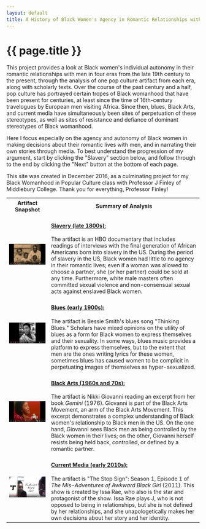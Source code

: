 ```yaml
---
layout: default
title: A History of Black Women's Agency in Romantic Relationships with Men
---
```


<h1>{{ page.title }}</h1>

This project provides a look at Black women's individual autonomy in
their romantic relationships with men in four eras from the
late 19th century to the present, through the analysis of one pop culture
artifact from each era, along with scholarly texts. Over the course of
the past century and a half, pop culture has portrayed certain
tropes of Black womanhood that have been present for
centuries, at least since the time of 16th-century travelogues by
European men visiting Africa. Since then, blues, Black Arts, and current
media have simultaneously been sites of perpetuation of these stereotypes,
as well as sites of
resistance and defiance of dominant stereotypes of Black womanhood.


Here I focus especially on the agency and autonomy of Black women in
making decisions about their romantic lives with men, and in narrating
their own stories through media.
To best understand the progression of my argument, start by clicking the
"Slavery" section below, and follow through to the end by clicking the "Next"
button at the bottom of each page.

This site was created
in December 2016, as a
culminating project for my Black Womanhood in Popular Culture class
with Professor J Finley of Middlebury College. Thank you for everything, Professor Finley!

<table class="bw-overview-table">
  <tr>
    <th>
      Artifact Snapshot
    </th>
    <th>
      Summary of Analysis
    </th>
  </tr>
  <tr>
    <td class="bw-snapshot-cell">
      <a href="./slave-narratives">
      <img src="/img/photos/small/bw-slave-narratives.png"
      alt="Slave narratives">
      </a>
    </td>
    <td class="bw-overview-cell">
      <a href="./slave-narratives">
      <h4>Slavery (late 1800s):</h4>
      </a>
      The artifact is an HBO documentary that includes readings of interviews
      with the final generation of African Americans born into slavery in
      the US. During the period of slavery in the US, Black women had little
      to no agency in their romantic lives; even if a woman was allowed to
      choose a partner, she (or her partner) could be sold at any time.
      Furthermore, white male masters often committed sexual violence and
      non-consensual sexual acts against enslaved Black women.
    </td>
  </tr>
  <tr>
    <td class="bw-snapshot-cell">
      <a href="./blues">
      <img src="/img/photos/small/bw-bessie-smith.png"
      alt="Bessie Smith: Thinking Blues">
      </a>
    </td>
    <td class="bw-overview-cell">
      <a href="./blues">
      <h4>Blues (early 1900s):</h4>
      </a>
      The artifact is Bessie Smith's blues song "Thinking Blues." Scholars
      have mixed opinions on the utility of blues as a form for Black women
      to express themselves and their sexuality. In some ways, blues music
      provides a platform to express themselves, but to the extent that men
      are the ones writing lyrics for these women, sometimes blues has
      caused women to be complicit in perpetuating images of themselves as
      hyper-sexualized.
    </td>
  </tr>
  <tr>
    <td class="bw-snapshot-cell">
      <a href="./black-arts">
      <img src="/img/photos/small/bw-nikki-giovanni.png"
      alt="Nikki Giovanni: Reading from Gemini">
      </a>
    </td>
    <td class="bw-overview-cell">
      <a href="./black-arts">
      <h4>Black Arts (1960s and 70s):</h4>
      </a>
      The artifact is Nikki Giovanni reading an excerpt from her book
      <i>Gemini</i> (1976). Giovanni is part of the Black Arts Movement, an arm of
      the Black Arts Movement. This excerpt demonstrates a complex
      understanding of Black women's relationship to Black men in the US.
      On the one hand, Giovanni sees Black men as being controlled by the
      Black women in their lives; on the other, Giovanni herself resists
      being held back, controlled, or defined by a romantic partner.
    </td>
  </tr>
  <tr>
    <td class="bw-snapshot-cell">
      <a href="./current">
      <img src="/img/photos/small/bw-awkward-black-girl.png"
      alt="Awkward Black Girl: Season 1, Episode 1">
      </a>
    </td>
    <td class="bw-overview-cell">
      <a href="./current">
      <h4>Current Media (early 2010s):</h4>
      </a>
      The artifact is "The Stop Sign": Season 1, Episode 1 of <i>The Mis-Adventures
      of Awkward Black Girl</i> (2011). This show is created by Issa Rae, who
      also is the star and protagonist of the show. Issa Rae plays J, who
      is not opposed to being in relationships, but she is not defined by
      her relationships, and she unapologetically
      makes her own decisions about her story and her identity.
    </td>
  </tr>
</table>
